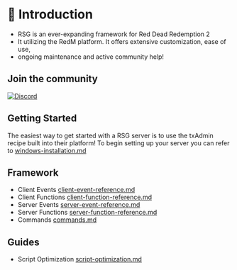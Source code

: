# 👋 Introduction
- RSG is an ever-expanding framework for Red Dead Redemption 2
- It utilizing the RedM platform. It offers extensive customization, ease of use,
- ongoing maintenance and active community help!

## Join the community

[![Discord](https://img.shields.io/badge/Discord-%237289DA.svg?style=for-the-badge\&logo=discord\&logoColor=white)](https://discord.gg/eW3ADkf4Af)

## Getting Started

The easiest way to get started with a RSG server is to use the txAdmin recipe built into their platform! 
To begin setting up your server you can refer to [windows-installation.md](guides/windows-installation.md "mention")

## Framework
- Client Events [client-event-reference.md](framework/client-event-reference.md "mention")
- Client Functions [client-function-reference.md](framework/client-function-reference.md "mention")
- Server Events [server-event-reference.md](framework/server-event-reference.md "mention")
- Server Functions [server-function-reference.md](framework/server-function-reference.md "mention")
- Commands [commands.md](framework/commands.md "mention")

## Guides
- Script Optimization [script-optimization.md](guides/script-optimization.md "mention")
